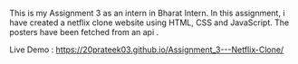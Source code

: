 This is my Assignment 3 as an intern in  Bharat Intern. In this assignment, i have created a netflix clone website using HTML, CSS and JavaScript. The posters have been fetched from an api . 

Live Demo : https://20prateek03.github.io/Assignment_3---Netflix-Clone/